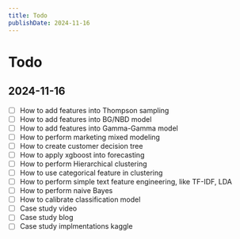 ```yaml
---
title: Todo
publishDate: 2024-11-16
---
```


# Todo

## 2024-11-16

- [ ] How to add features into Thompson sampling
- [ ] How to add features into BG/NBD model
- [ ] How to add features into Gamma-Gamma model
- [ ] How to perform marketing mixed modeling
- [ ] How to create customer decision tree
- [ ] How to apply xgboost into forecasting
- [ ] How to perform Hierarchical clustering
- [ ] How to use categorical feature in clustering
- [ ] How to perform simple text feature engineering, like TF-IDF, LDA
- [ ] How to perform naive Bayes
- [ ] How to calibrate classification model
- [ ] Case study video
- [ ] Case study blog
- [ ] Case study implmentations kaggle
